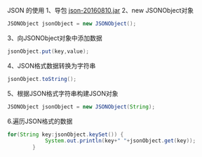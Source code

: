 ﻿JSON 的使用
1、导包 [json-20160810.jar](#)
2、new JSONObject对象
```java
JSONObject jsonObject = new JSONObject();
```
3、向JSONObject对象中添加数据
```java
jsonObject.put(key,value);
```
4、JSON格式数据转换为字符串
```java
jsonObject.toString();
```
5、根据JSON格式字符串构建JSON对象
```java
JSONObject jsonObject = new JSONObject(String);
```
6.遍历JSON格式的数据
```java
for(String key:jsonObject.keySet()) {
			System.out.println(key+" "+jsonObject.get(key));
		}
```
